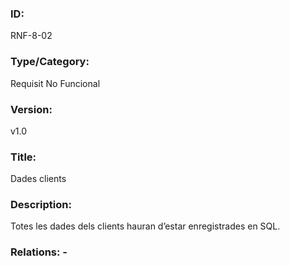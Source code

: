 ### ID:
RNF-8-02
### Type/Category:
Requisit No Funcional
### Version:
v1.0
### Title:
Dades clients
### Description:
Totes les dades dels clients hauran d’estar enregistrades en SQL.
### Relations: -
